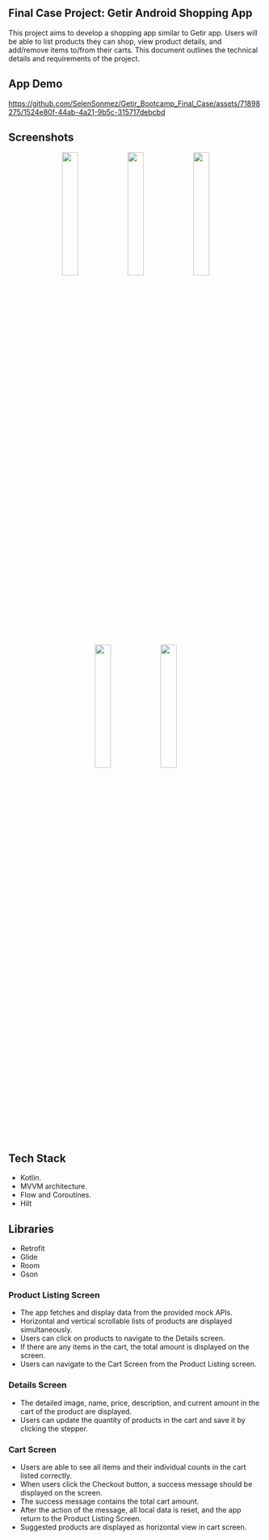 ## Final Case Project: Getir Android Shopping App

This project aims to develop a shopping app similar to Getir  app. Users will be able to list products they can shop, view product details, and add/remove items to/from their carts. This document outlines the technical details and requirements of the project.

## App Demo
https://github.com/SelenSonmez/Getir_Bootcamp_Final_Case/assets/71898275/1524e80f-44ab-4a21-9b5c-315717debcbd

## Screenshots
<p align="center">
<img src="https://github.com/SelenSonmez/Getir_Bootcamp_Final_Case/assets/71898275/ec4e3b52-bf0f-42d8-9ab9-ef408cce7d35" width="25%"></img> 
<img src="https://github.com/SelenSonmez/Getir_Bootcamp_Final_Case/assets/71898275/af8e7396-5094-41c1-9be8-a215e39b76a6" width="25%"></img> 
<img src="https://github.com/SelenSonmez/Getir_Bootcamp_Final_Case/assets/71898275/42b4909e-95e6-4b0a-b3df-e04f2a925182)" width="25%"></img> 
<img src="https://github.com/SelenSonmez/Getir_Bootcamp_Final_Case/assets/71898275/8341684e-b534-4424-9ca8-4494ea51d96c" width="25%"></img> 
<img src="https://github.com/SelenSonmez/Getir_Bootcamp_Final_Case/assets/71898275/4f10e05b-fd72-4dc6-9880-46319eada763" width="25%"></img> 
</p>

## Tech Stack

- Kotlin.
- MVVM architecture.
- Flow and Coroutines.
- Hilt

## Libraries 
- Retrofit
- Glide
- Room
- Gson

### Product Listing Screen

- The app fetches and display data from the provided mock APIs.
- Horizontal and vertical scrollable lists of products are displayed simultaneously.
- Users can click on products to navigate to the Details screen.
- If there are any items in the cart, the total amount is displayed on the screen.
- Users can navigate to the Cart Screen from the Product Listing screen.

### Details Screen

- The detailed image, name, price, description, and current amount in the cart of the product are displayed.
- Users can update the quantity of products in the cart and save it by clicking the stepper.

### Cart Screen

- Users are able to see all items and their individual counts in the cart listed correctly.
- When users click the Checkout button, a success message should be displayed on the screen.
- The success message contains the total cart amount.
- After the action of the message, all local data is reset, and the app return to the Product Listing Screen.
- Suggested products are displayed as horizontal view in cart screen.



